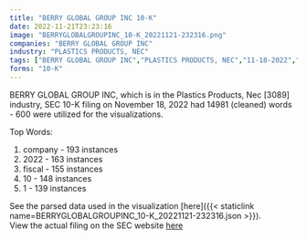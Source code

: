 ```yaml
---
title: "BERRY GLOBAL GROUP INC 10-K"
date: 2022-11-21T23:23:16
image: "BERRYGLOBALGROUPINC_10-K_20221121-232316.png"
companies: "BERRY GLOBAL GROUP INC"
industry: "PLASTICS PRODUCTS, NEC"
tags: ["BERRY GLOBAL GROUP INC","PLASTICS PRODUCTS, NEC","11-18-2022","10-K"]
forms: "10-K"
---
```

BERRY GLOBAL GROUP INC, which is in the Plastics Products, Nec [3089] industry, SEC 10-K filing on November 18, 2022 had 14981 (cleaned) words - 600 were utilized for the visualizations.

Top Words:
1. company - 193 instances
2. 2022 - 163 instances
3. fiscal - 155 instances
4. 10 - 148 instances
5. 1 - 139 instances


See the parsed data used in the visualization [here]({{< staticlink name=BERRYGLOBALGROUPINC_10-K_20221121-232316.json >}}).  
View the actual filing on the SEC website [here](https://www.sec.gov/Archives/edgar/data/1378992/0001140361-22-042319.txt)